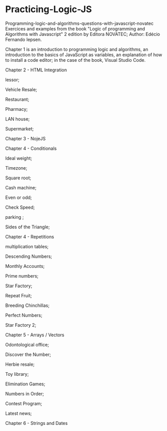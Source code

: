 # Practicing-Logic-JS

Programming-logic-and-algorithms-questions-with-javascript-novatec
Exercices and examples from the book "Logic of programming and Algorithms with Javascript" 2 edition by Editora NOVATEC; Author: Edécio Fernando Iepsen.


Chapter 1 is an introduction to programming logic and algorithms, an introduction to the basics of JavaScript as variables, an explanation of how to install a code editor; in the case of the book, Visual Studio Code.

Chapter 2 - HTML Integration

lessor;

Vehicle Resale;

Restaurant;

Pharmacy;

LAN house;

Supermarket;

Chapter 3 - NojeJS

Chapter 4 - Conditionals

Ideal weight;

Timezone;

Square root;

Cash machine;

Even or odd;

Check Speed;

parking ;

Sides of the Triangle;

Chapter 4 - Repetitions

multiplication tables;

Descending Numbers;

Monthly Accounts;

Prime numbers;

Star Factory;

Repeat Fruit;

Breeding Chinchillas;

Perfect Numbers;

Star Factory 2;

Chapter 5 - Arrays / Vectors

Odontological office;

Discover the Number;

Herbie resale;

Toy library;

Elimination Games;

Numbers in Order;

Contest Program;

Latest news;

Chapter 6 - Strings and Dates


